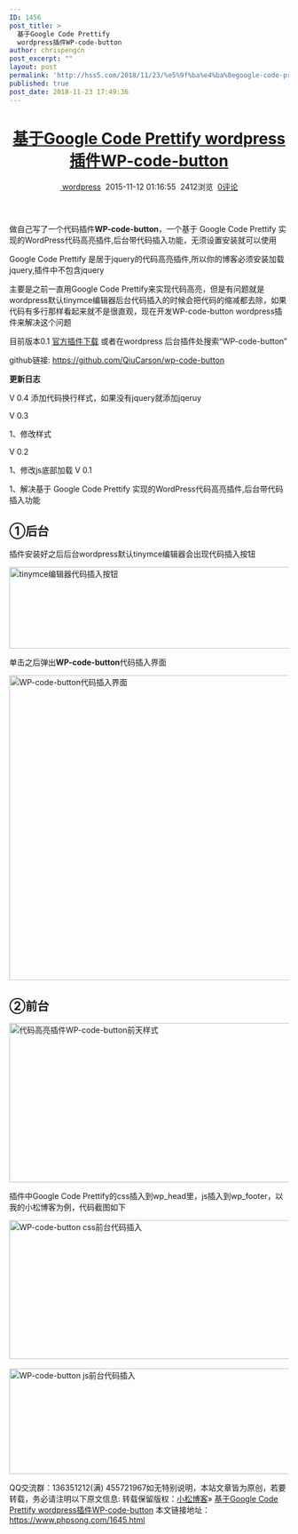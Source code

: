 ```yaml
---
ID: 1456
post_title: >
  基于Google Code Prettify
  wordpress插件WP-code-button
author: chrispengcn
post_excerpt: ""
layout: post
permalink: 'http://hss5.com/2018/11/23/%e5%9f%ba%e4%ba%8egoogle-code-prettify-wordpress%e6%8f%92%e4%bb%b6wp-code-button/'
published: true
post_date: 2018-11-23 17:49:36
---
```

<header class="article-header">
<h1 class="article-title"><a href="https://www.phpsong.com/1645.html">基于Google Code Prettify wordpress插件WP-code-button</a></h1>
<div class="meta"><span class="muted"><a href="https://www.phpsong.com/wordpress"><i class="icon-list-alt icon12"></i> wordpress</a></span> <time class="muted"><i class="ico icon-time icon12"></i> 2015-11-12 01:16:55</time> <span class="muted"><i class="ico icon-eye-open icon12"></i> 2412浏览</span> <span class="muted"><i class="icon-comment icon12"></i> <a href="https://www.phpsong.com/1645.html#comments">0评论</a></span></div>
</header><article class="article-content">做自己写了一个代码插件<strong>WP-code-button</strong>，一个基于 Google Code Prettify 实现的WordPress代码高亮插件,后台带代码插入功能，无须设置安装就可以使用

Google Code Prettify 是居于jquery的代码高亮插件,所以你的博客必须安装加载jquery,插件中不包含jquery

主要是之前一直用Google Code Prettify来实现代码高亮，但是有问题就是wordpress默认tinymce编辑器后台代码插入的时候会把代码的缩减都去除，如果代码有多行那样看起来就不是很直观，现在开发WP-code-button wordpress插件来解决这个问题

目前版本0.1 <a title="" href="https://wordpress.org/plugins/wp-code-button/" target="_blank" rel="external nofollow noopener" data-original-title="">官方插件下载</a>
或者在wordpress 后台插件处搜索“WP-code-button”

github链接: https://github.com/QiuCarson/wp-code-button

<strong>更新日志</strong>

V 0.4
添加代码换行样式，如果没有jquery就添加jqeruy

V 0.3

1、修改样式

V 0.2

1、修改js底部加载
V 0.1

1、解决基于 Google Code Prettify 实现的WordPress代码高亮插件,后台带代码插入功能
<h2>①后台</h2>
插件安装好之后后台wordpress默认tinymce编辑器会出现代码插入按钮

<a class="highslide-image" title="" href="https://static.phpsong.com/wp-content/uploads/2015/11/2015111201084848571.png" target="_blank" rel="nofollow noopener" data-original-title=""><img class="alignnone wp-image-1646 size-full" src="https://static.phpsong.com/wp-content/uploads/2015/11/2015111201084848571.png" sizes="(max-width: 692px) 100vw, 692px" srcset="https://static.phpsong.com/wp-content/uploads/2015/11/2015111201084848571.png 692w, https://static.phpsong.com/wp-content/uploads/2015/11/2015111201084848571-300x64.png 300w" alt="tinymce编辑器代码插入按钮" width="692" height="147" /></a>

单击之后弹出<strong>WP-code-button</strong>代码插入界面

<a class="highslide-image" title="" href="https://static.phpsong.com/wp-content/uploads/2015/11/2015111201130393622.png" target="_blank" rel="nofollow noopener" data-original-title=""><img class="alignnone wp-image-1649 size-full" src="https://static.phpsong.com/wp-content/uploads/2015/11/2015111201130393622.png" sizes="(max-width: 573px) 100vw, 573px" srcset="https://static.phpsong.com/wp-content/uploads/2015/11/2015111201130393622.png 573w, https://static.phpsong.com/wp-content/uploads/2015/11/2015111201130393622-300x287.png 300w" alt="WP-code-button代码插入界面" width="573" height="549" /></a>
<h2>②前台</h2>
<a class="highslide-image" title="" href="https://static.phpsong.com/wp-content/uploads/2015/11/2015120103590010183.png" target="_blank" rel="nofollow noopener" data-original-title=""><img class="alignnone size-full wp-image-1771" src="https://static.phpsong.com/wp-content/uploads/2015/11/2015120103590010183.png" sizes="(max-width: 764px) 100vw, 764px" srcset="https://static.phpsong.com/wp-content/uploads/2015/11/2015120103590010183.png 764w, https://static.phpsong.com/wp-content/uploads/2015/11/2015120103590010183-300x113.png 300w" alt="代码高亮插件WP-code-button前天样式" width="764" height="287" /></a>

插件中Google Code Prettify的css插入到wp_head里，js插入到wp_footer，以我的小松博客为例，代码截图如下

<a class="highslide-image" title="" href="https://static.phpsong.com/wp-content/uploads/2015/11/2015111201090052835.png" target="_blank" rel="nofollow noopener" data-original-title=""><img class="alignnone wp-image-1647 size-full" src="https://static.phpsong.com/wp-content/uploads/2015/11/2015111201090052835.png" sizes="(max-width: 733px) 100vw, 733px" srcset="https://static.phpsong.com/wp-content/uploads/2015/11/2015111201090052835.png 733w, https://static.phpsong.com/wp-content/uploads/2015/11/2015111201090052835-300x102.png 300w" alt="WP-code-button css前台代码插入" width="733" height="250" /></a> <a class="highslide-image" title="" href="https://static.phpsong.com/wp-content/uploads/2015/11/2015111201090053524.png" target="_blank" rel="nofollow noopener" data-original-title=""><img class="alignnone wp-image-1648 size-full" src="https://static.phpsong.com/wp-content/uploads/2015/11/2015111201090053524.png" sizes="(max-width: 675px) 100vw, 675px" srcset="https://static.phpsong.com/wp-content/uploads/2015/11/2015111201090053524.png 675w, https://static.phpsong.com/wp-content/uploads/2015/11/2015111201090053524-300x84.png 300w" alt="WP-code-button js前台代码插入" width="675" height="190" /></a>

<span id="baiduguanggao">QQ交流群：136351212(满) 455721967</span>如无特别说明，本站文章皆为原创，若要转载，务必请注明以下原文信息:
转载保留版权：<a title="" href="https://www.phpsong.com/" data-original-title="">小松博客</a>» <a title="" href="https://www.phpsong.com/1645.html" data-original-title="">基于Google Code Prettify wordpress插件WP-code-button</a>
本文链接地址：<a title="" href="https://www.phpsong.com/1645.html" rel="bookmark" data-original-title="基于Google Code Prettify wordpress插件WP-code-button">https://www.phpsong.com/1645.html</a>

</article>